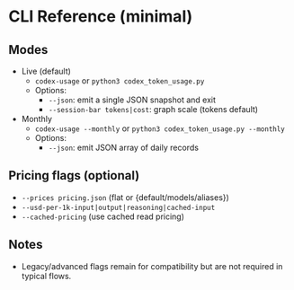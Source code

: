 # CLI Reference (minimal)

## Modes
- Live (default)
  - `codex-usage` or `python3 codex_token_usage.py`
  - Options:
    - `--json`: emit a single JSON snapshot and exit
    - `--session-bar tokens|cost`: graph scale (tokens default)
- Monthly
  - `codex-usage --monthly` or `python3 codex_token_usage.py --monthly`
  - Options:
    - `--json`: emit JSON array of daily records

## Pricing flags (optional)
- `--prices pricing.json` (flat or {default/models/aliases})
- `--usd-per-1k-input|output|reasoning|cached-input`
- `--cached-pricing` (use cached read pricing)

## Notes
- Legacy/advanced flags remain for compatibility but are not required in typical flows.
